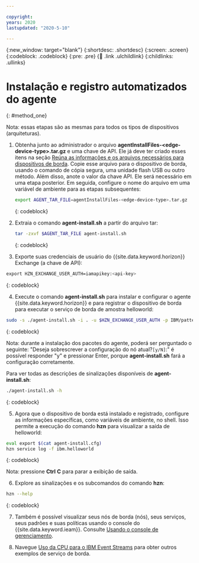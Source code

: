 ```yaml
---

copyright:
years: 2020
lastupdated: "2020-5-10"

---
```


{:new_window: target="blank"}
{:shortdesc: .shortdesc}
{:screen: .screen}
{:codeblock: .codeblock}
{:pre: .pre}
{:child: .link .ulchildlink}
{:childlinks: .ullinks}

# Instalação e registro automatizados do agente
{: #method_one}

Nota: essas etapas são as mesmas para todos os tipos de dispositivos (arquiteturas).

1. Obtenha junto ao administrador o arquivo **agentInstallFiles-&lt;edge-device-type&gt;.tar.gz** e uma chave de API. Ele já deve ter criado esses itens na seção [Reúna as informações e os arquivos necessários para dispositivos de borda](../../hub/gather_files.md#prereq_horizon). Copie esse arquivo para o dispositivo de borda, usando o comando de cópia segura, uma unidade flash USB ou outro método. Além disso, anote o valor da chave API. Ele será necessário em uma etapa posterior. Em seguida, configure o nome do arquivo em uma variável de ambiente para as etapas subsequentes:

   ```bash
   export AGENT_TAR_FILE=agentInstallFiles-<edge-device-type>.tar.gz
   ```
   {: codeblock}

2. Extraia o comando **agent-install.sh** a partir do arquivo tar:

   ```bash
   tar -zxvf $AGENT_TAR_FILE agent-install.sh
   ```
   {: codeblock}

3. Exporte suas credenciais de usuário do {{site.data.keyword.horizon}} Exchange (a chave de API):

  ```bash
  export HZN_EXCHANGE_USER_AUTH=iamapikey:<api-key>
  ```
  {: codeblock}

4. Execute o comando **agent-install.sh** para instalar e configurar o agente {{site.data.keyword.horizon}} e para registrar o dispositivo de borda para executar o serviço de borda de amostra helloworld:

  ```bash
  sudo -s ./agent-install.sh -i . -u $HZN_EXCHANGE_USER_AUTH -p IBM/pattern-ibm.helloworld -w ibm.helloworld -o IBM -z $AGENT_TAR_FILE
  ```
  {: codeblock}

  Nota: durante a instalação dos pacotes do agente, poderá ser perguntado o seguinte: "Deseja sobrescrever a configuração do nó atual?`[y/N]`:" é possível responder "y" e pressionar Enter, porque **agent-install.sh** fará a configuração corretamente.

  Para ver todas as descrições de sinalizações disponíveis de **agent-install.sh**:

  ```bash
  ./agent-install.sh -h
  ```
  {: codeblock}

5. Agora que o dispositivo de borda está instalado e registrado, configure as informações específicas, como variáveis de ambiente, no shell. Isso permite a execução do comando **hzn** para visualizar a saída de helloworld:

  ```bash
  eval export $(cat agent-install.cfg)
  hzn service log -f ibm.helloworld
  ```
  {: codeblock}
  
  Nota: pressione **Ctrl** **C** para parar a exibição de saída.

6. Explore as sinalizações e os subcomandos do comando **hzn**:

  ```bash
  hzn --help
  ```
  {: codeblock}

7. Também é possível visualizar seus nós de borda (nós), seus serviços, seus padrões e suas políticas usando o console do {{site.data.keyword.ieam}}. Consulte [Usando o console de gerenciamento](../getting_started/accessing_ui.md).

8. Navegue [Uso da CPU para o IBM Event Streams](cpu_load_example.md) para obter outros exemplos de serviço de borda.
